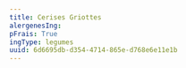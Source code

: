 ```yaml
---
title: Cerises Griottes
alergenesIng:
pFrais: True
ingType: legumes
uuid: 6d6695db-d354-4714-865e-d768e6e11e1b
---
```

